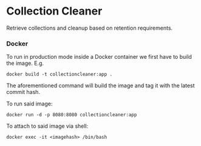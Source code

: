 # Collection Cleaner

Retrieve collections and cleanup based on retention requirements.

### Docker

To run in production mode inside a Docker container we first have to build the image. E.g.

```
docker build -t collectioncleaner:app .
```

The aforementioned command will build the image and tag it with the latest commit hash.

To run said image:

```
docker run -d -p 8080:8080 collectioncleaner:app
```

To attach to said image via shell:

```
docker exec -it <imagehash> /bin/bash
```

